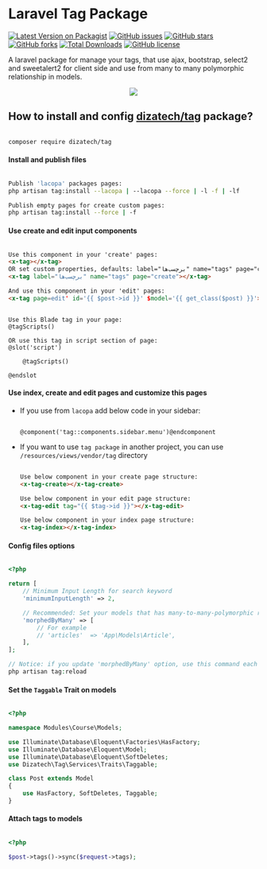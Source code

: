 # Laravel Tag Package
[![Latest Version on Packagist](https://img.shields.io/packagist/v/dizatech/tag.svg?style=flat-square)](https://packagist.org/packages/dizatech/tag)
[![GitHub issues](https://img.shields.io/github/issues/dizatech/tag?style=flat-square)](https://github.com/dizatech/tag/issues)
[![GitHub stars](https://img.shields.io/github/stars/dizatech/tag?style=flat-square)](https://github.com/dizatech/tag/stargazers)
[![GitHub forks](https://img.shields.io/github/forks/dizatech/tag?style=flat-square)](https://github.com/dizatech/tag/network)
[![Total Downloads](https://img.shields.io/packagist/dt/dizatech/tag.svg?style=flat-square)](https://packagist.org/packages/tag/attachment)
[![GitHub license](https://img.shields.io/github/license/dizatech/tag?style=flat-square)](https://github.com/dizatech/tag/blob/master/LICENSE)

A laravel package for manage your tags, that use ajax, bootstrap, select2 and sweetalert2 for client side and use from many to many polymorphic relationship in models.
<p align="center"><img src="https://s18.picofile.com/file/8436883692/tag.gif?raw=true"></p>

## How to install and config [dizatech/tag](https://github.com/dizatech/tag) package?

```bash

composer require dizatech/tag

```

#### Install and publish files

```bash

Publish 'lacopa' packages pages:
php artisan tag:install --lacopa | --lacopa --force | -l -f | -lf

Publish empty pages for create custom pages:
php artisan tag:install --force | -f 

```

#### Use create and edit input components

```html

Use this component in your 'create' pages:
<x-tag></x-tag>
OR set custom properties, defaults: label="برچسب‌ها" name="tags" page="create"
<x-tag label="برچسب‌ها" name="tags" page="create"></x-tag>

And use this component in your 'edit' pages:
<x-tag page=edit' id='{{ $post->id }}' $model='{{ get_class($post) }}'></x-tag>

```

```blade

Use this Blade tag in your page:
@tagScripts()

OR use this tag in script section of page:
@slot('script')

    @tagScripts()

@endslot

```

#### Use index, create and edit pages and customize this pages

- If you use from <code>lacopa</code> add below code in your sidebar:
    ```blade
    
    @component('tag::components.sidebar.menu')@endcomponent
    
    ```
- If you want to use <code>tag package</code> in another project, you can use <code>/resources/views/vendor/tag</code> directory

    ```html
    
    Use below component in your create page structure:
    <x-tag-create></x-tag-create>
  
    Use below component in your edit page structure:
    <x-tag-edit tag="{{ $tag->id }}"></x-tag-edit>
  
    Use below component in your index page structure:
    <x-tag-index></x-tag-index>
    
    ```

#### Config files options

```php

<?php

return [
    // Minimum Input Length for search keyword
    'minimumInputLength' => 2,

    // Recommended: Set your models that has many-to-many-polymorphic relation with Tag model
    'morphedByMany' => [
        // For example
        // 'articles'  => 'App\Models\Article',
    ],
];

// Notice: if you update 'morphedByMany' option, use this command each time
php artisan tag:reload

```

#### Set the <code>Taggable</code> Trait on models

```php

<?php

namespace Modules\Course\Models;

use Illuminate\Database\Eloquent\Factories\HasFactory;
use Illuminate\Database\Eloquent\Model;
use Illuminate\Database\Eloquent\SoftDeletes;
use Dizatech\Tag\Services\Traits\Taggable;

class Post extends Model
{
    use HasFactory, SoftDeletes, Taggable;
}

```

#### Attach tags to models

```php

<?php

$post->tags()->sync($request->tags);

```

